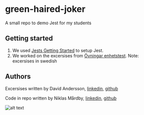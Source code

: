 # green-haired-joker
A small repo to demo Jest for my students

## Getting started

1. We used [Jests Getting Started](https://facebook.github.io/jest/docs/en/getting-started.html) to setup Jest.
2. We worked on the excersises from [Övningar enhetstest](https://docs.google.com/document/d/1dfEk85siPS5zaCiuvQKPa5phs6E8M4S8AVuaFWcyJSw/edit#heading=h.e95kwuo4ek8c). Note: excersises in swedish

## Authors

Excersises written by David Andersson, [linkedin](https://www.linkedin.com/in/david-andersson-3277252/), [github](https://github.com/lejonmanen)

Code in repo written by Niklas Mårdby, [linkedin](https://www.linkedin.com/in/mardby), [github](https://github.com/xedric)


![alt text](https://i.imgur.com/abufWT0.gif "applauding Joker")